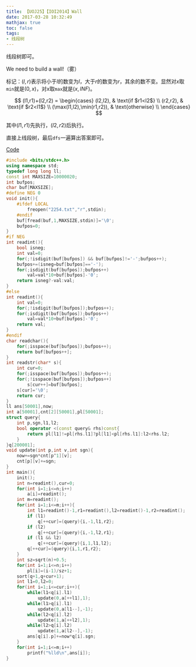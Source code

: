 ```yaml
---
title: 【UOJ25】【IOI2014】Wall
date: 2017-03-28 10:32:49
mathjax: true
toc: false
tags:
- 线段树
---
```

线段树即可。

<!-- more -->

We need to build a wall!（雾）

标记：$(l,r)$表示将小于$l$的数变为$l$，大于$r$的数变为$r$，其余的数不变。显然对$x$取`min`就是$(0,x)$，对$x$取`max`就是$(x,INF)$。

$$
(l1,r1)+(l2,r2) =
\begin{cases}
(l2,l2), & \text{if $r1<l2$} \\
(r2,r2), & \text{if $r2<l1$}  \\
(\max(l1,l2),\min(r1,r2)), & \text{otherwise} \\
\end{cases}
$$

其中$(l1,r1)$先执行，$(l2,r2)$后执行。

直接上线段树，最后`dfs`一遍算出答案即可。

[Code](https://github.com/q234rty/OJ-Codes/blob/master/UOJ/25.cpp)

```cpp
#include <bits/stdc++.h>
using namespace std;
typedef long long ll;
const int MAXSIZE=10000020;
int bufpos;
char buf[MAXSIZE];
#define NEG 0
void init(){
	#ifdef LOCAL
		freopen("2254.txt","r",stdin);
	#endif
	buf[fread(buf,1,MAXSIZE,stdin)]='\0';
	bufpos=0;
}
#if NEG
int readint(){
	bool isneg;
	int val=0;
	for(;!isdigit(buf[bufpos]) && buf[bufpos]!='-';bufpos++);
	bufpos+=(isneg=buf[bufpos]=='-');
	for(;isdigit(buf[bufpos]);bufpos++)
		val=val*10+buf[bufpos]-'0';
	return isneg?-val:val;
}
#else
int readint(){
	int val=0;
	for(;!isdigit(buf[bufpos]);bufpos++);
	for(;isdigit(buf[bufpos]);bufpos++)
		val=val*10+buf[bufpos]-'0';
	return val;
}
#endif
char readchar(){
	for(;isspace(buf[bufpos]);bufpos++);
	return buf[bufpos++];
}
int readstr(char* s){
	int cur=0;
	for(;isspace(buf[bufpos]);bufpos++);
	for(;!isspace(buf[bufpos]);bufpos++)
		s[cur++]=buf[bufpos];
	s[cur]='\0';
	return cur;
}
ll ans[50001],now;
int a[50001],cnt[2][50001],pl[50001];
struct query{
	int p,sgn,l1,l2;
	bool operator <(const query& rhs)const{
		return pl[l1]!=pl[rhs.l1]?pl[l1]<pl[rhs.l1]:l2<rhs.l2;
	}
}q[200001];
void update(int p,int v,int sgn){
	now+=sgn*cnt[p^1][v];
	cnt[p][v]+=sgn;
}
int main(){
	init();
	int n=readint(),cur=0;
	for(int i=1;i<=n;i++)
		a[i]=readint();
	int m=readint();
	for(int i=1;i<=m;i++){
		int l1=readint()-1,r1=readint(),l2=readint()-1,r2=readint();
		if (l1)
			q[++cur]=(query){i,-1,l1,r2};
		if (l2)
			q[++cur]=(query){i,-1,l2,r1};
		if (l1 && l2)
			q[++cur]=(query){i,1,l1,l2};
		q[++cur]=(query){i,1,r1,r2};
	}
	int sz=sqrt(n)+0.5;
	for(int i=1;i<=n;i++)
		pl[i]=(i-1)/sz+1;
	sort(q+1,q+cur+1);
	int l1=0,l2=0;
	for(int i=1;i<=cur;i++){
		while(l1<q[i].l1)
			update(0,a[++l1],1);
		while(l1>q[i].l1)
			update(0,a[l1--],-1);
		while(l2<q[i].l2)
			update(1,a[++l2],1);
		while(l2>q[i].l2)
			update(1,a[l2--],-1);
		ans[q[i].p]+=now*q[i].sgn;
	}
	for(int i=1;i<=m;i++)
		printf("%lld\n",ans[i]);
}
```



